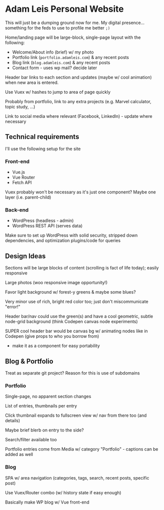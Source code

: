 # Adam Leis Personal Website

This will just be a dumping ground now for me. My digital presence... something for the
feds to use to profile me better `;)`

Home/landing page will be large-block, single-page layout with the following:
- Welcome/About info (brief) w/ my photo
- Portfolio link (`portfolio.adamleis.com`) & any recent posts
- Blog link (`blog.adamleis.com`) & any recent posts
- Contact form - uses wp mail? decide later

Header bar links to each section and updates (maybe w/ cool animation) when new area
is entered.

Use Vuex w/ hashes to jump to area of page quickly

Probably from portfolio, link to any extra projects (e.g. Marvel calculator, topic study, ...)

Link to social media where relevant (Facebook, LinkedIn) - update where necessary

## Technical requirements
I'll use the following setup for the site

### Front-end

- Vue.js
- Vue Router
- Fetch API

Vuex probably won't be necessary as it's just one component? Maybe one layer (i.e. parent-child)

### Back-end

- WordPress (headless - admin)
- WordPress REST API (serves data)

Make sure to set up WordPress with solid security, stripped down dependencies,
and optimization plugins/code for queries

## Design Ideas
Sections will be large blocks of content (scrolling is fact of life today); easily responsive

Large photos (woo responsive image opportunity!)

Favor light background w/ forest-y greens & maybe some blues?

Very minor use of rich, bright red color too; just don't miscommunicate "error!"

Header bar/nav could use the green(s) and have a cool geometric, subtle node-grid background (think Codepen canvas node experiments)

SUPER cool header bar would be canvas bg w/ animating nodes like in Codepen (give props to who you borrow from)
- make it as a component for easy portability

## Blog & Portfolio
Treat as separate git project? Reason for this is use of subdomains

### Portfolio
Single-page, no apparent section changes

List of entries, thumbnails per entry

Click thumbnail expands to fullscreen view w/ nav from there too (and details)

Maybe brief blerb on entry to the side?

Search/filter available too

Portfolio entries come from Media w/ category "Portfolio" - captions can be added as well

### Blog
SPA w/ area navigation (categories, tags, search, recent posts, specific post)

Use Vuex/Router combo (w/ history state if easy enough)

Basically make WP blog w/ Vue front-end
